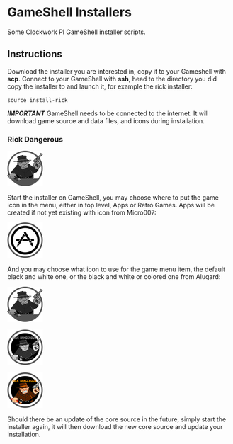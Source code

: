 # GameShell Installers

Some Clockwork PI GameShell installer scripts.

## Instructions

Download the installer you are interested in, copy it to your Gameshell 
with **scp**. Connect to your GameShell with **ssh**, head to the
directory you did copy the installer to and launch it, for example
the rick installer:
```
source install-rick
```

***IMPORTANT***
GameShell needs to be connected to the internet. It will download
game source and data files, and icons during installation.

### Rick Dangerous

![alt text](icons/xrick_bw1.png "Rick Dangerous")

Start the installer on GameShell, you may choose where to put the
game icon in the menu, either in top level, Apps or Retro Games.
Apps will be created if not yet existing with icon from Micro007:

![alt text](icons/apps.png "Apps")

And you may choose what icon to use for the game menu item, the
default black and white one, or the black and white or colored
one from Aluqard:

![alt text](icons/xrick_bw1.png "Rick Dangerous default icon")

![alt text](icons/xrick_bw2.png "Rick Dangerous Aluqard BW icon")

![alt text](icons/xrick_col1.png "Rick Dangerous Aluqard color icon")

Should there be an update of the core source in the future, simply
start the installer again, it will then download the new core source
and update your installation.
